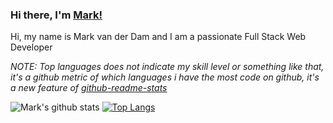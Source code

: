 ### Hi there, I'm [Mark!](https://mkdam.nl/)

Hi, my name is Mark van der Dam and I am a passionate Full Stack Web Developer


*NOTE: Top languages does not indicate my skill level or something like that, it's a github metric of which languages i have the most code on github, it's a new feature of [github-readme-stats](https://github.com/anuraghazra/github-readme-stats)*

![Mark's github stats](https://github-readme-stats.vercel.app/api?username=markvdd&show_icons=true)
[![Top Langs](https://github-readme-stats.vercel.app/api/top-langs/?username=markvdd&layout=compact)](https://github.com/anuraghazra/github-readme-stats)

